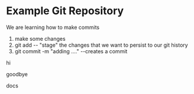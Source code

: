 # Example Git Repository

We are learning how to make commits 


1. make some changes 
2. git add -- "stage" the changes that we want to persist to our git history
3. git commit -m "adding ...." --creates a commit  


hi 

goodbye 

docs 